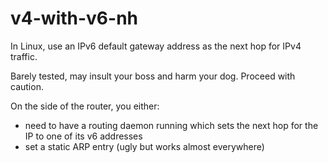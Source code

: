 # v4-with-v6-nh
In Linux, use an IPv6 default gateway address as the next hop for IPv4 traffic. 

Barely tested, may insult your boss and harm your dog. Proceed with caution.

On the side of the router, you either:
- need to have a routing daemon running which sets the next hop for the IP to one of its v6 addresses
- set a static ARP entry (ugly but works almost everywhere)
